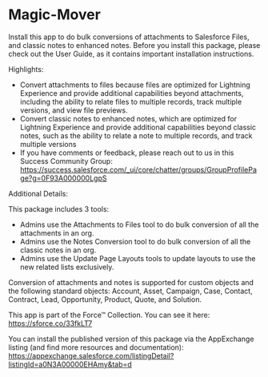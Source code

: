 # Magic-Mover

Install this app to do bulk conversions of attachments to Salesforce Files, and classic notes to enhanced notes. Before you install this package, please check out the User Guide, as it contains important installation instructions.

Highlights:

- Convert attachments to files because files are optimized for Lightning Experience and provide additional capabilities beyond attachments, including the ability to relate files to multiple records, track multiple versions, and view file previews.
- Convert classic notes to enhanced notes, which are optimized for Lightning Experience and provide additional capabilities beyond classic notes, such as the ability to relate a note to multiple records, and track multiple versions
- If you have comments or feedback, please reach out to us in this Success Community Group: https://success.salesforce.com/_ui/core/chatter/groups/GroupProfilePage?g=0F93A000000LgpS

Additional Details:

This package includes 3 tools:

* Admins use the Attachments to Files tool to do bulk conversion of all the attachments in an org.
* Admins use the Notes Conversion tool to do bulk conversion of all the classic notes in an org.
* Admins use the Update Page Layouts tools to update layouts to use the new related lists exclusively.

Conversion of attachments and notes is supported for custom objects and the following standard objects: Account, Asset, Campaign, Case, Contact, Contract, Lead, Opportunity, Product, Quote, and Solution.

This app is part of the Force™ Collection.
You can see it here: https://sforce.co/33fkLT7

You can install the published version of this package via the AppExchange listing (and find more resources and documentation): https://appexchange.salesforce.com/listingDetail?listingId=a0N3A00000EHAmy&tab=d
